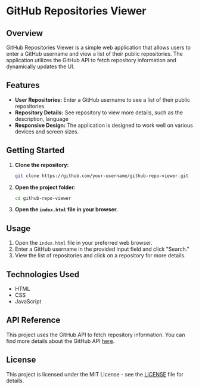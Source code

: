 # GitHub Repositories Viewer

## Overview

GitHub Repositories Viewer is a simple web application that allows users to enter a GitHub username and view a list of their public repositories. The application utilizes the GitHub API to fetch repository information and dynamically updates the UI.

## Features

- **User Repositories:** Enter a GitHub username to see a list of their public repositories.
- **Repository Details:** See repository to view more details, such as the description, language
- **Responsive Design:** The application is designed to work well on various devices and screen sizes.

## Getting Started

1. **Clone the repository:**
    ```bash
    git clone https://github.com/your-username/github-repo-viewer.git
    ```

2. **Open the project folder:**
    ```bash
    cd github-repo-viewer
    ```

3. **Open the `index.html` file in your browser.**

## Usage

1. Open the `index.html` file in your preferred web browser.
2. Enter a GitHub username in the provided input field and click "Search."
3. View the list of repositories and click on a repository for more details.

## Technologies Used

- HTML
- CSS
- JavaScript

## API Reference

This project uses the GitHub API to fetch repository information. You can find more details about the GitHub API [here](https://developer.github.com/v3/).

## License

This project is licensed under the MIT License - see the [LICENSE](LICENSE) file for details.

